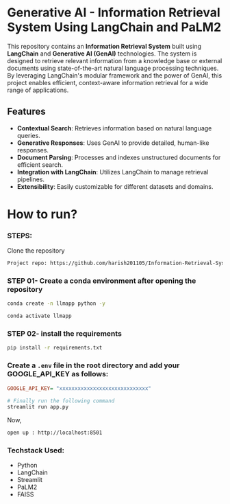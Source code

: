 # Generative AI - Information Retrieval System Using LangChain and PaLM2

This repository contains an **Information Retrieval System** built using **LangChain** and **Generative AI (GenAI)** technologies. The system is designed to retrieve relevant information from a knowledge base or external documents using state-of-the-art natural language processing techniques. By leveraging LangChain's modular framework and the power of GenAI, this project enables efficient, context-aware information retrieval for a wide range of applications.

## Features

- **Contextual Search**: Retrieves information based on natural language queries.
- **Generative Responses**: Uses GenAI to provide detailed, human-like responses.
- **Document Parsing**: Processes and indexes unstructured documents for efficient search.
- **Integration with LangChain**: Utilizes LangChain to manage retrieval pipelines.
- **Extensibility**: Easily customizable for different datasets and domains.

# How to run?
### STEPS:

Clone the repository

```bash
Project repo: https://github.com/harish201105/Information-Retrieval-System-GenAI-Using-LangChain.git
```
### STEP 01- Create a conda environment after opening the repository

```bash
conda create -n llmapp python -y
```

```bash
conda activate llmapp
```


### STEP 02- install the requirements
```bash
pip install -r requirements.txt
```

### Create a `.env` file in the root directory and add your GOOGLE_API_KEY as follows:

```ini
GOOGLE_API_KEY= "xxxxxxxxxxxxxxxxxxxxxxxxxxxxx"
```


```bash
# Finally run the following command
streamlit run app.py
```

Now,
```bash
open up : http://localhost:8501
```


### Techstack Used:

- Python
- LangChain
- Streamlit 
- PaLM2
- FAISS